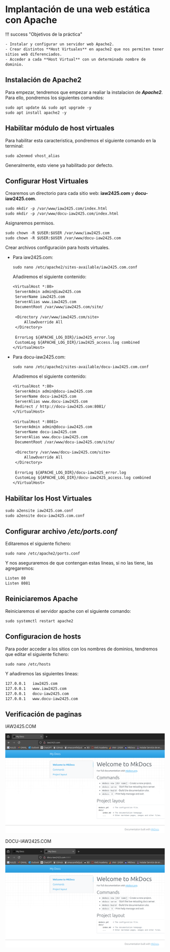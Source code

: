 # Implantación de una web estática con Apache

!!! success "Objetivos de la práctica"

    - Instalar y configurar un servidor web Apache2.
    - Crear distintos **Host Virtuales** en apache2 que nos permiten tener sitios web diferenciados.
    - Acceder a cada **Host Virtual** con un determinado nombre de dominio.
  
## Instalación de Apache2

Para empezar, tendremos que empezar a realiar la instalacion de ***Apache2***. Para ello, pondremos los siguientes comandos:

```
sudo apt update && sudo apt upgrade -y
sudo apt install apache2 -y
```

## Habilitar módulo de host virtuales

Para habilitar esta caracteristica, pondremos el siguiente comando en la terminal:

```
sudo a2enmod vhost_alias
```

Generalmente, esto viene ya habilitado por defecto.

## Configurar Host Virtuales

Crearemos un directorio para cada sitio web: **iaw2425.com** y **docu-iaw2425.com**.

```
sudo mkdir -p /var/www/iaw2425.com/index.html
sudo mkdir -p /var/www/docu-iaw2425.com/index.html
```

Asignaremos permisos.

```
sudo chown -R $USER:$USER /var/www/iaw2425.com
sudo chown -R $USER:$USER /var/www/docu-iaw2425.com
```

Crear archivos configuración para hosts virtuales.

- Para iaw2425.com:
    
    ```
    sudo nano /etc/apache2/sites-available/iaw2425.com.conf
    ```

    Añadiremos el siguiente contenido:

    ```
    <VirtualHost *:80>
     ServerAdmin admin@iaw2425.com
     ServerName iaw2425.com
     ServerAlias www.iaw2425.com
     DocumentRoot /var/www/iaw2425.com/site/

     <Directory /var/www/iaw2425.com/site>
         AllowOverride All
     </Directory>

     ErrorLog ${APACHE_LOG_DIR}/iaw2425_error.log
     CustomLog ${APACHE_LOG_DIR}/iaw2425_access.log combined
    </VirtualHost>
    ```

- Para docu-iaw2425.com:

    ```
    sudo nano /etc/apache2/sites-available/docu-iaw2425.com.conf
    ```

    Añadiremos el siguiente contenido:

    ```
    <VirtualHost *:80>
     ServerAdmin admin@docu-iaw2425.com
     ServerName docu-iaw2425.com
     ServerAlias www.docu-iaw2425.com
     Redirect / http://docu-iaw2425.com:8081/
    </VirtualHost>

    <VirtualHost *:8081>
     ServerAdmin admin@docu-iaw2425.com
     ServerName docu-iaw2425.com
     ServerAlias www.docu-iaw2425.com
     DocumentRoot /var/www/docu-iaw2425.com/site/ 

     <Directory /var/www/docu-iaw2425.com/site>
         AllowOverride All
     </Directory>

     ErrorLog ${APACHE_LOG_DIR}/docu-iaw2425_error.log
     CustomLog ${APACHE_LOG_DIR}/docu-iaw2425_access.log combined
    </VirtualHost>
    ```

## Habilitar los Host Virtuales

```
sudo a2ensite iaw2425.com.conf
sudo a2ensite docu-iaw2425.com.conf
```

## Configurar archivo ***/etc/ports.conf***

Editaremos el siguiente fichero:

```
sudo nano /etc/apache2/ports.conf
```

Y nos aseguraremos de que contengan estas lineas, si no las tiene, las agregaremos:

```
Listen 80
Listen 8081
```

## Reiniciaremos Apache

Reiniciaremos el servidor apache con el siguiente comando:

```
sudo systemctl restart apache2
```

## Configuracion de hosts

Para poder acceder a los sitios con los nombres de dominios, tendremos que editar el siguiente fichero:

```
sudo nano /etc/hosts
```

Y añadiremos las siguientes lineas:

```
127.0.0.1   iaw2425.com
127.0.0.1   www.iaw2425.com
127.0.0.1   docu-iaw2425.com
127.0.0.1   www.docu-iaw2425.com
```

## Verificación de paginas

IAW2425.COM

![iaw2425.com](./iaw2425.png)

DOCU-IAW2425.COM

![docu-iaw2425.com](./docu-iaw2425.png)
